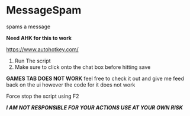 # MessageSpam
spams a message

**Need AHK for this to work**

https://www.autohotkey.com/

1. Run The script
2. Make sure to click onto the chat box before hitting save

**GAMES TAB DOES NOT WORK**
feel free to check it out and give me feed back on the ui however the code for it does not work

Force stop the script using F2

***I AM NOT RESPONSIBLE FOR YOUR ACTIONS USE AT YOUR OWN RISK***
